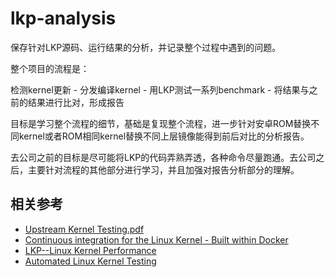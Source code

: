 # lkp-analysis #

保存针对LKP源码、运行结果的分析，并记录整个过程中遇到的问题。

整个项目的流程是：

检测kernel更新 - 分发编译kernel - 用LKP测试一系列benchmark - 将结果与之前的结果进行比对，形成报告

目标是学习整个流程的细节，基础是复现整个流程，进一步针对安卓ROM替换不同kernel或者ROM相同kernel替换不同上层镜像能得到前后对比的分析报告。

去公司之前的目标是尽可能将LKP的代码弄熟弄透，各种命令尽量跑通。去公司之后，主要针对流程的其他部分进行学习，并且加强对报告分析部分的理解。


## 相关参考
- [Upstream Kernel Testing.pdf](http://elinux.org/images/f/ff/Kernelci.pdf)
- [Continuous integration for the Linux Kernel - Built within Docker](https://github.com/sanglt/kernel-ci)
- [LKP--Linux Kernel Performance](https://01.org/zh/lkp)
- [Automated Linux Kernel Testing](http://kernelci.org/)
